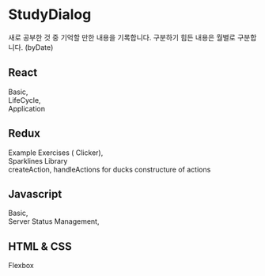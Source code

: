 StudyDialog
==============

새로 공부한 것 중 기억할 만한 내용을 기록합니다.
구분하기 힘든 내용은 월별로 구분합니다. (byDate)


React
-------------------

Basic, </br>
LifeCycle, </br>
Application

Redux
-------------------

Example Exercises ( Clicker), </br>
Sparklines Library </br>
createAction, handleActions for ducks constructure of actions

Javascript
-------------------

Basic, </br>
Server Status Management,

HTML & CSS
-------------------

Flexbox </br>
